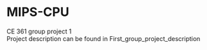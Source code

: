 # MIPS-CPU
CE 361 group project 1  
Project description can be found in First_group_project_description
